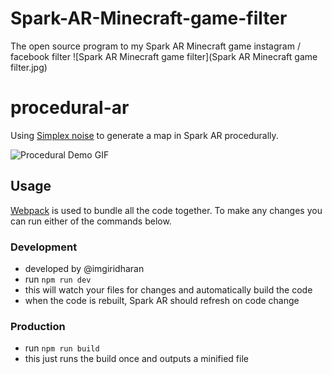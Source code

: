 # Spark-AR-Minecraft-game-filter
The open source program to my Spark AR Minecraft game instagram / facebook filter
![Spark AR Minecraft game filter](Spark AR Minecraft game filter.jpg)

# procedural-ar
Using [Simplex noise](https://www.npmjs.com/package/simplex-noise) to  generate a map in Spark AR procedurally.

![Procedural Demo GIF](demo.gif)

## Usage

[Webpack](https://webpack.js.org/) is used to bundle all the code together. To make any changes you can run either of the commands below.

### Development
- developed by @imgiridharan
- run `npm run dev`
- this will watch your files for changes and automatically build the code
- when the code is rebuilt, Spark AR should refresh on code change

### Production
- run `npm run build`
- this just runs the build once and outputs a minified file
